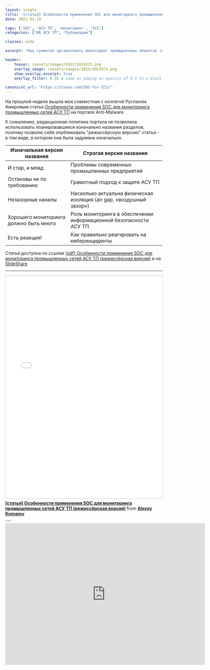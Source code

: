 ```yaml
---
layout: single
title: '[статья] Особенности применения SOC для мониторинга промышленных сетей АСУ ТП (режиссёрская версия)'
date: 2022-01-19

tags: ['SOC', 'АСУ ТП', 'мониторинг', 'ICS']
categories: ["ИБ АСУ ТП", "Публикации"]

classes: wide

excerpt: "Как грамотно организовать мониторинг промышленных объектов (АСУ ТП) и оценить уровень их информационной безопасности? Как поможет и какую роль сыграет центр мониторинга и оперативного реагирования на инциденты в информационной безопасности  (SOC — Security Operations Center)?"

header:
    teaser: /assets/images/2022/SOC4ICS.png
    overlay_image: /assets/images/2022/SOC4ICS.png
    show_overlay_excerpt: true
    overlay_filter: 0.35 # same as adding an opacity of 0.5 to a black background

canonical_url: "https://zlonov.com/SOC-for-ICS/"    
---
```


На прошлой неделе вышла моя совместная с коллегой Русланом Амировым статья [Особенности применения SOC для мониторинга промышленных сетей АСУ ТП](https://www.anti-malware.ru/analytics/Technology_Analysis/SOC-for-Industrial-Control-System) на портале Anti-Malware.

К сожалению, редакционная политика портала не позволила использовать планировавшиеся изначально названия разделов, поэтому позволю себе опубликовать "режиссёрскую версию" статьи - в том виде, в котором она была задумана изначально.

Изначальная версия названия | Строгая версия названия
--- | ---
И стар, и млад | Проблемы современных промышленных предприятий
Остановы не по требованию | Грамотный подход к защите АСУ ТП
Незазорные каналы | Насколько актуальна физическая изоляция (air gap, «воздушный зазор»)
Хорошего мониторинга должно быть много | Роль мониторинга в обеспечении информационной безопасности АСУ ТП
Есть реакция! | Как правильно реагировать на киберинциденты

Статья доступна по ссылке [[pdf] Особенности применения SOC для мониторинга промышленных сетей АСУ ТП (режиссёрская версия)](https://zlonov.com/assets/publications/особенности-применения-soc-для-мониторинга-промышленных-сетей-асу-тп.pdf) и на [SlideShare](https://www.slideshare.net/zlonov/soc-251020557)

---
<iframe src="//www.slideshare.net/slideshow/embed_code/key/knWJqBGlARACMI" width="668" height="714" frameborder="0" marginwidth="0" marginheight="0" scrolling="no" style="border:1px solid #CCC; border-width:1px; margin-bottom:5px; max-width: 100%;" allowfullscreen> </iframe> <div style="margin-bottom:5px"> <strong> <a href="//www.slideshare.net/zlonov/soc-251020557" title="[статья] Особенности применения SOC для мониторинга промышленных сетей АСУ ТП (режиссёрская версия)" target="_blank">[статья] Особенности применения SOC для мониторинга промышленных сетей АСУ ТП (режиссёрская версия)</a> </strong> from <strong><a href="//www.slideshare.net/zlonov" target="_blank">Alexey Komarov</a></strong> </div>
---
<iframe src="https://docs.google.com/forms/d/e/1FAIpQLScL7I4__i4GdfkOGtdAbyWfd13j4sj-6JTkVK7SxXn5df9b8Q/viewform?embedded=true" width="640" height="454" frameborder="0" marginheight="0" marginwidth="0">Загрузка…</iframe>
